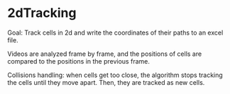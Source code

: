 # 2dTracking

Goal: Track cells in 2d and write the coordinates of their paths to an excel file.

Videos are analyzed frame by frame, and the positions of cells are compared to the positions in the previous frame.

Collisions handling: when cells get too close, the algorithm stops tracking the cells until they move apart.  Then, they are tracked as new cells.
